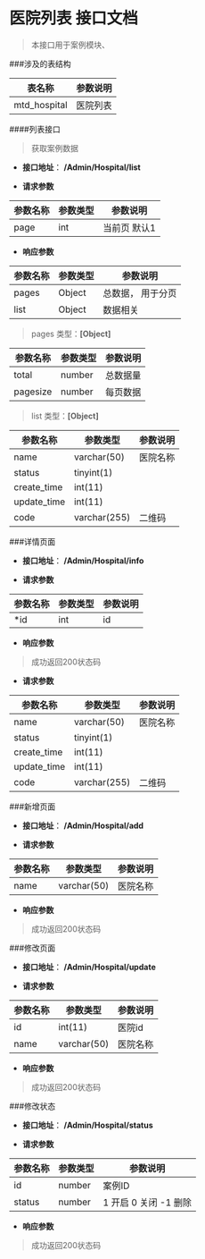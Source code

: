# 医院列表 接口文档

> 本接口用于案例模块、

###涉及的表结构

|  表名称  |  参数说明 |
| --------- |  ------- |
| mtd_hospital| 医院列表|


####列表接口

> 获取案例数据

+ __接口地址__： __/Admin/Hospital/list__

+ __请求参数__

|  参数名称  | 参数类型 | 参数说明 |
| --------- | -------- | ------- |
| page | int | 当前页 默认1 |


+ __响应参数__

|  参数名称  | 参数类型 | 参数说明 |
| --------- | -------- | ------- |
| pages | Object | 总数据， 用于分页 |
| list | Object | 数据相关 |

>  pages 类型：__[Object]__

|  参数名称  | 参数类型 | 参数说明 |
| --------- | -------- | ------- |
| total | number | 总数据量  |
| pagesize | number |  每页数据 |

>  list 类型：__[Object]__

|  参数名称  | 参数类型 | 参数说明 |
| --------- | -------- | ------- |
| name | varchar(50) | 医院名称 |
| status | tinyint(1) |  |
| create_time | int(11) |  |
| update_time | int(11) |  |
| code | varchar(255) | 二维码 |



###详情页面

+ __接口地址__： __/Admin/Hospital/info__

+ __请求参数__

|  参数名称  | 参数类型 | 参数说明 |
| --------- | -------- | ------- |
| *id | int | id |


+ __响应参数__

> 成功返回200状态码

+ __请求参数__

|  参数名称  | 参数类型 | 参数说明 |
| --------- | -------- | ------- |
| name | varchar(50) | 医院名称 |
| status | tinyint(1) |  |
| create_time | int(11) |  |
| update_time | int(11) |  |
| code | varchar(255) | 二维码 |



###新增页面

+ __接口地址__： __/Admin/Hospital/add__

+ __请求参数__

|  参数名称  | 参数类型 | 参数说明 |
| --------- | -------- | ------- |
| name | varchar(50) | 医院名称 |


+ __响应参数__

> 成功返回200状态码



###修改页面

+ __接口地址__： __/Admin/Hospital/update__

+ __请求参数__

|  参数名称  | 参数类型 | 参数说明 |
| --------- | -------- | ------- |
| id | int(11) | 医院id |
| name | varchar(50) | 医院名称 |


+ __响应参数__

> 成功返回200状态码



###修改状态

+ __接口地址__： __/Admin/Hospital/status__

+ __请求参数__

|  参数名称  | 参数类型 | 参数说明 |
| --------- | -------- | ------- |
| id | number |  案例ID |
| status | number | 1 开启  0 关闭  -1 删除  |


+ __响应参数__

> 成功返回200状态码